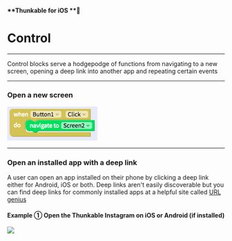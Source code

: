 #### **Thunkable for iOS **

# Control

---

Control blocks serve a hodgepodge of functions from navigating to a new screen, opening a deep link into another app and repeating certain events

---

### Open a new screen

![](/assets/control-ios-fig-1.png)

---

### Open an installed app with a deep link

A user can open an app installed on their phone by clicking a deep link either for Android, iOS or both. Deep links aren't easily discoverable but you can find deep links for commonly installed apps at a helpful site called [URL genius](https://app.urlgeni.us/#/)

#### Example ①  Open the Thunkable Instagram on iOS or Android \(if installed\)

![](/assets/control-deeplink-✕-fig-1.png)

